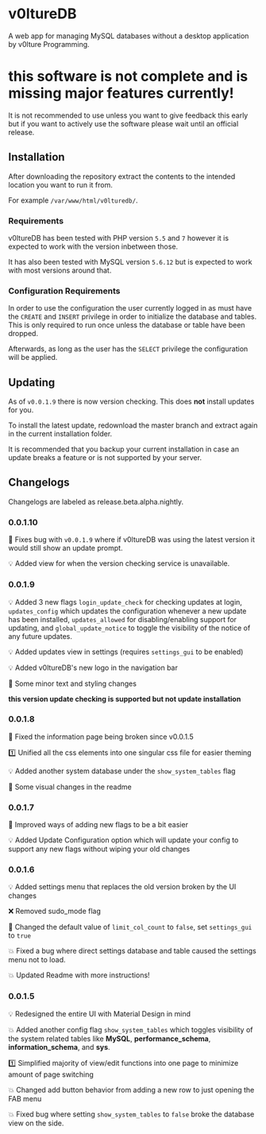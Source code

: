 # v0ltureDB
A web app for managing MySQL databases without a desktop application by v0lture Programming.

# this software is not complete and is missing major features currently!
It is not recommended to use unless you want to give feedback this early but if you want to actively use the software please wait until an official release.

## Installation

After downloading the repository extract the contents to the intended location you want to run it from.

For example `/var/www/html/v0lturedb/`.

### Requirements
v0ltureDB has been tested with PHP version `5.5` and `7` however it is expected to work with the version inbetween those.

It has also been tested with MySQL version `5.6.12` but is expected to work with most versions around that.

### Configuration Requirements
In order to use the configuration the user currently logged in as must have the `CREATE` and `INSERT` privilege in order to initialize the database and tables. This is only required to run once unless the database or table have been dropped.

Afterwards, as long as the user has the `SELECT` privilege the configuration will be applied.

## Updating
As of `v0.0.1.9` there is now version checking. This does **not** install updates for you.

To install the latest update, redownload the master branch and extract again in the current installation folder.

It is recommended that you backup your current installation in case an update breaks a feature or is not supported by your server.

## Changelogs
Changelogs are labeled as release.beta.alpha.nightly.

### 0.0.1.10
:wrench: Fixes bug with `v0.0.1.9` where if v0ltureDB was using the latest version it would still show an update prompt.

:bulb: Added view for when the version checking service is unavailable.

### 0.0.1.9
:bulb: Added 3 new flags `login_update_check` for checking updates at login, `updates_config` which updates the configuration whenever a new update has been installed, `updates_allowed` for disabling/enabling support for updating, and `global_update_notice` to toggle the visibility of the notice of any future updates.

:bulb: Added updates view in settings (requires `settings_gui` to be enabled)

:bulb: Added v0ltureDB's new logo in the navigation bar

:wrench: Some minor text and styling changes

**this version update checking is supported but not update installation**

### 0.0.1.8
:wrench: Fixed the information page being broken since v0.0.1.5

:one: Unified all the css elements into one singular css file for easier theming

:bulb: Added another system database under the `show_system_tables` flag

:wrench: Some visual changes in the readme

### 0.0.1.7
:wrench: Improved ways of adding new flags to be a bit easier

:bulb: Added Update Configuration option which will update your config to support any new flags without wiping your old changes

### 0.0.1.6
:bulb: Added settings menu that replaces the old version broken by the UI changes

:x: Removed sudo_mode flag

:wrench: Changed the default value of `limit_col_count` to `false`, set `settings_gui` to `true`

:boom: Fixed a bug where direct settings database and table caused the settings menu not to load.

:boom: Updated Readme with more instructions!

### 0.0.1.5
:bulb: Redesigned the entire UI with Material Design in mind

:boom: Added another config flag `show_system_tables` which toggles visibility of the system related tables like **MySQL**, **performance_schema**, **information_schema**, and **sys**.

:one: Simplified majority of view/edit functions into one page to minimize amount of page switching

:boom: Changed add button behavior from adding a new row to just opening the FAB menu

:boom: Fixed bug where setting `show_system_tables` to `false` broke the database view on the side.

